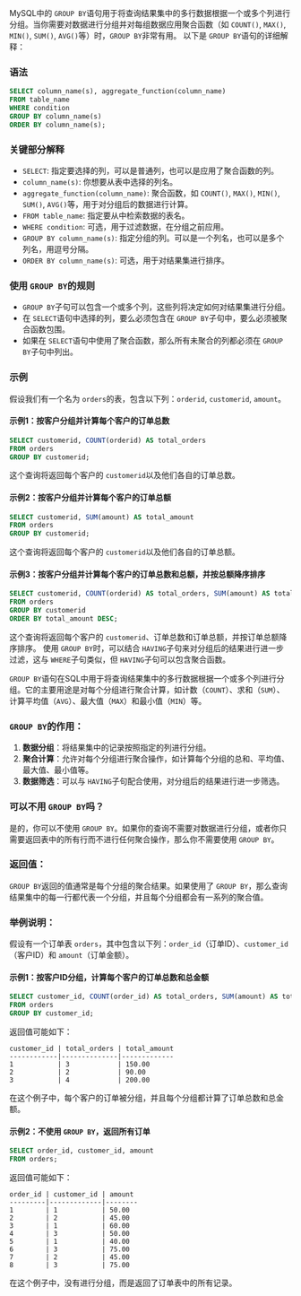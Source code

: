 MySQL中的 `GROUP BY`语句用于将查询结果集中的多行数据根据一个或多个列进行分组。当你需要对数据进行分组并对每组数据应用聚合函数（如 `COUNT()`, `MAX()`, `MIN()`, `SUM()`, `AVG()`等）时，`GROUP BY`非常有用。
以下是 `GROUP BY`语句的详细解释：

### 语法

```sql
SELECT column_name(s), aggregate_function(column_name)
FROM table_name
WHERE condition
GROUP BY column_name(s)
ORDER BY column_name(s);
```

### 关键部分解释

- `SELECT`: 指定要选择的列，可以是普通列，也可以是应用了聚合函数的列。
- `column_name(s)`: 你想要从表中选择的列名。
- `aggregate_function(column_name)`: 聚合函数，如 `COUNT()`, `MAX()`, `MIN()`, `SUM()`, `AVG()`等，用于对分组后的数据进行计算。
- `FROM table_name`: 指定要从中检索数据的表名。
- `WHERE condition`: 可选，用于过滤数据，在分组之前应用。
- `GROUP BY column_name(s)`: 指定分组的列。可以是一个列名，也可以是多个列名，用逗号分隔。
- `ORDER BY column_name(s)`: 可选，用于对结果集进行排序。

### 使用 `GROUP BY`的规则

- `GROUP BY`子句可以包含一个或多个列，这些列将决定如何对结果集进行分组。
- 在 `SELECT`语句中选择的列，要么必须包含在 `GROUP BY`子句中，要么必须被聚合函数包围。
- 如果在 `SELECT`语句中使用了聚合函数，那么所有未聚合的列都必须在 `GROUP BY`子句中列出。

### 示例

假设我们有一个名为 `orders`的表，包含以下列：`orderid`, `customerid`, `amount`。

#### 示例1：按客户分组并计算每个客户的订单总数

```sql
SELECT customerid, COUNT(orderid) AS total_orders
FROM orders
GROUP BY customerid;
```

这个查询将返回每个客户的 `customerid`以及他们各自的订单总数。

#### 示例2：按客户分组并计算每个客户的订单总额

```sql
SELECT customerid, SUM(amount) AS total_amount
FROM orders
GROUP BY customerid;
```

这个查询将返回每个客户的 `customerid`以及他们各自的订单总额。

#### 示例3：按客户分组并计算每个客户的订单总数和总额，并按总额降序排序

```sql
SELECT customerid, COUNT(orderid) AS total_orders, SUM(amount) AS total_amount
FROM orders
GROUP BY customerid
ORDER BY total_amount DESC;
```

这个查询将返回每个客户的 `customerid`、订单总数和订单总额，并按订单总额降序排序。
使用 `GROUP BY`时，可以结合 `HAVING`子句来对分组后的结果进行进一步过滤，这与 `WHERE`子句类似，但 `HAVING`子句可以包含聚合函数。



`GROUP BY`语句在SQL中用于将查询结果集中的多行数据根据一个或多个列进行分组。它的主要用途是对每个分组进行聚合计算，如计数（`COUNT`）、求和（`SUM`）、计算平均值（`AVG`）、最大值（`MAX`）和最小值（`MIN`）等。

### `GROUP BY`的作用：

1. **数据分组**：将结果集中的记录按照指定的列进行分组。
2. **聚合计算**：允许对每个分组进行聚合操作，如计算每个分组的总和、平均值、最大值、最小值等。
3. **数据筛选**：可以与 `HAVING`子句配合使用，对分组后的结果进行进一步筛选。

### 可以不用 `GROUP BY`吗？

是的，你可以不使用 `GROUP BY`。如果你的查询不需要对数据进行分组，或者你只需要返回表中的所有行而不进行任何聚合操作，那么你不需要使用 `GROUP BY`。

### 返回值：

`GROUP BY`返回的值通常是每个分组的聚合结果。如果使用了 `GROUP BY`，那么查询结果集中的每一行都代表一个分组，并且每个分组都会有一系列的聚合值。

### 举例说明：

假设有一个订单表 `orders`，其中包含以下列：`order_id`（订单ID）、`customer_id`（客户ID）和 `amount`（订单金额）。

#### 示例1：按客户ID分组，计算每个客户的订单总数和总金额

```sql
SELECT customer_id, COUNT(order_id) AS total_orders, SUM(amount) AS total_amount
FROM orders
GROUP BY customer_id;
```

返回值可能如下：

```
customer_id | total_orders | total_amount
------------|--------------|-------------
1           | 3            | 150.00
2           | 2            | 90.00
3           | 4            | 200.00
```

在这个例子中，每个客户的订单被分组，并且每个分组都计算了订单总数和总金额。

#### 示例2：不使用 `GROUP BY`，返回所有订单

```sql
SELECT order_id, customer_id, amount
FROM orders;
```

返回值可能如下：

```
order_id | customer_id | amount
---------|-------------|--------
1        | 1           | 50.00
2        | 2           | 45.00
3        | 1           | 60.00
4        | 3           | 50.00
5        | 1           | 40.00
6        | 3           | 75.00
7        | 2           | 45.00
8        | 3           | 75.00
```

在这个例子中，没有进行分组，而是返回了订单表中的所有记录。
